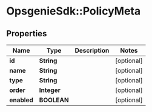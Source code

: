 # OpsgenieSdk::PolicyMeta

## Properties
Name | Type | Description | Notes
------------ | ------------- | ------------- | -------------
**id** | **String** |  | [optional] 
**name** | **String** |  | [optional] 
**type** | **String** |  | [optional] 
**order** | **Integer** |  | [optional] 
**enabled** | **BOOLEAN** |  | [optional] 


